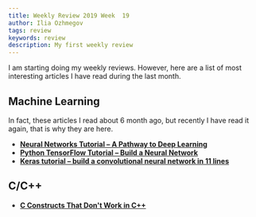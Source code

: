 ```yaml
---
title: Weekly Review 2019 Week  19
author: Ilia Ozhmegov
tags: review
keywords: review
description: My first weekly review
---
```


I am starting doing my weekly reviews. However, here are a list of most interesting articles I have read during the last month. 

<!--more-->

## Machine Learning
In fact, these articles I read about 6 month ago, but recently I have read it again, that is why they are here.

- **[Neural Networks Tutorial – A Pathway to Deep Learning](https://adventuresinmachinelearning.com/neural-networks-tutorial/#gradient-desc-opt)**
- **[Python TensorFlow Tutorial – Build a Neural Network](https://adventuresinmachinelearning.com/python-tensorflow-tutorial/)**
- **[Keras tutorial – build a convolutional neural network in 11 lines](https://adventuresinmachinelearning.com/keras-tutorial-cnn-11-lines/)**

## C/C++
- **[C Constructs That Don't Work in C++](https://lospi.net/c/c++/programming/developing/software/2019/04/28/c-constructs-that-dont-work-in-cpp.html)**
